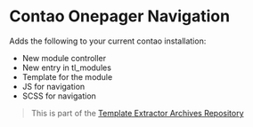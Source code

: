 # Contao Onepager Navigation

Adds the following to your current contao installation:
- New module controller
- New entry in tl_modules
- Template for the module
- JS for navigation
- SCSS for navigation

> This is part of the [Template Extractor Archives Repository](https://gitlab.lupcom.de/jbath/template-extractor-archives)